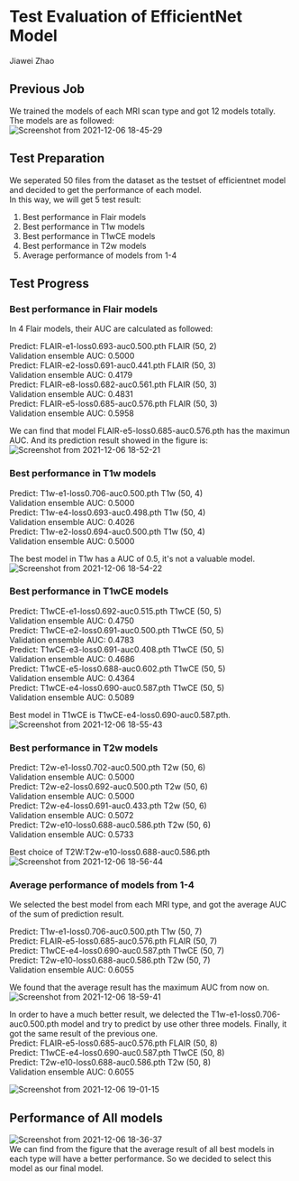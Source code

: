 # Test Evaluation of EfficientNet Model
Jiawei Zhao

## Previous Job
We trained the models of each MRI scan type and got 12 models totally.  
The models are as followed:  
![Screenshot from 2021-12-06 18-45-29](https://user-images.githubusercontent.com/59852184/144940435-6544b33d-ec7e-4c31-9599-0c748791fb6d.png)

## Test Preparation  
We seperated 50 files from the dataset as the testset of efficientnet model and decided to get the performance of each model.  
In this way, we will get 5 test result:  
1. Best performance in Flair models
2. Best performance in T1w models
3. Best performance in T1wCE models
4. Best performance in T2w models
5. Average performance of models from 1-4

## Test Progress

### Best performance in Flair models 
In 4 Flair models, their AUC are calculated as followed:

Predict: FLAIR-e1-loss0.693-auc0.500.pth FLAIR (50, 2)  
Validation ensemble AUC: 0.5000  
Predict: FLAIR-e2-loss0.691-auc0.441.pth FLAIR (50, 3)  
Validation ensemble AUC: 0.4179  
Predict: FLAIR-e8-loss0.682-auc0.561.pth FLAIR (50, 3)  
Validation ensemble AUC: 0.4831  
Predict: FLAIR-e5-loss0.685-auc0.576.pth FLAIR (50, 3)  
Validation ensemble AUC: 0.5958  

We can find that model FLAIR-e5-loss0.685-auc0.576.pth has the maximun AUC.  And its prediction result showed in the figure is:  
![Screenshot from 2021-12-06 18-52-21](https://user-images.githubusercontent.com/59852184/144941025-060b5015-a2a0-492c-bc74-35abd3846380.png)

### Best performance in T1w models

Predict: T1w-e1-loss0.706-auc0.500.pth T1w (50, 4)  
Validation ensemble AUC: 0.5000  
Predict: T1w-e4-loss0.693-auc0.498.pth T1w (50, 4)  
Validation ensemble AUC: 0.4026  
Predict: T1w-e2-loss0.694-auc0.500.pth T1w (50, 4)  
Validation ensemble AUC: 0.5000  

The best model in T1w has a AUC of 0.5, it's not a valuable model.  
![Screenshot from 2021-12-06 18-54-22](https://user-images.githubusercontent.com/59852184/144941246-688c2897-cd71-4241-a50e-075ce4396906.png)



### Best performance in T1wCE models  
Predict: T1wCE-e1-loss0.692-auc0.515.pth T1wCE (50, 5)  
Validation ensemble AUC: 0.4750  
Predict: T1wCE-e2-loss0.691-auc0.500.pth T1wCE (50, 5)  
Validation ensemble AUC: 0.4783  
Predict: T1wCE-e3-loss0.691-auc0.408.pth T1wCE (50, 5)  
Validation ensemble AUC: 0.4686  
Predict: T1wCE-e5-loss0.688-auc0.602.pth T1wCE (50, 5)   
Validation ensemble AUC: 0.4364  
Predict: T1wCE-e4-loss0.690-auc0.587.pth T1wCE (50, 5)  
Validation ensemble AUC: 0.5089 

Best model in T1wCE is T1wCE-e4-loss0.690-auc0.587.pth.  
![Screenshot from 2021-12-06 18-55-43](https://user-images.githubusercontent.com/59852184/144941369-273f046d-a5e6-4033-aa7e-7614215ddfde.png)



### Best performance in T2w models
Predict: T2w-e1-loss0.702-auc0.500.pth T2w (50, 6)  
Validation ensemble AUC: 0.5000  
Predict: T2w-e2-loss0.692-auc0.500.pth T2w (50, 6)  
Validation ensemble AUC: 0.5000  
Predict: T2w-e4-loss0.691-auc0.433.pth T2w (50, 6)  
Validation ensemble AUC: 0.5072  
Predict: T2w-e10-loss0.688-auc0.586.pth T2w (50, 6)  
Validation ensemble AUC: 0.5733  

Best choice of T2W:T2w-e10-loss0.688-auc0.586.pth  
![Screenshot from 2021-12-06 18-56-44](https://user-images.githubusercontent.com/59852184/144941452-7b2bfd92-3066-40a3-88ed-8ba1d9b7c8d9.png)

### Average performance of models from 1-4
We selected the best model from each MRI type, and got the average AUC of the sum of prediction result.  

Predict: T1w-e1-loss0.706-auc0.500.pth T1w (50, 7)  
Predict: FLAIR-e5-loss0.685-auc0.576.pth FLAIR (50, 7)  
Predict: T1wCE-e4-loss0.690-auc0.587.pth T1wCE (50, 7)  
Predict: T2w-e10-loss0.688-auc0.586.pth T2w (50, 7)  
Validation ensemble AUC: 0.6055  

We found that the average result has the maximum AUC from now on.  
![Screenshot from 2021-12-06 18-59-41](https://user-images.githubusercontent.com/59852184/144941697-9768eed6-6978-4960-852c-4dff9a2ac1ab.png)

In order to have a much better result, we delected the T1w-e1-loss0.706-auc0.500.pth model and try to predict by use other three models.
Finally, it got the same result of the previous one.  
Predict: FLAIR-e5-loss0.685-auc0.576.pth FLAIR (50, 8)  
Predict: T1wCE-e4-loss0.690-auc0.587.pth T1wCE (50, 8)  
Predict: T2w-e10-loss0.688-auc0.586.pth T2w (50, 8)  
Validation ensemble AUC: 0.6055  

![Screenshot from 2021-12-06 19-01-15](https://user-images.githubusercontent.com/59852184/144941794-70e5ff21-a252-458b-8eeb-240d7281d269.png)


## Performance of All models
![Screenshot from 2021-12-06 18-36-37](https://user-images.githubusercontent.com/59852184/144941986-dd639556-58a1-4709-9a67-57831fec0b34.png)  
We can find from the figure that the average result of all best models in each type will have a better performance. So we decided to select this model as our final model.
